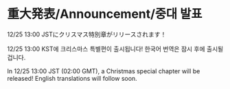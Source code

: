 # 重大発表/Announcement/중대 발표

12/25 13:00 JSTにクリスマス特別章がリリースされます！

12/25 13:00 KST에 크리스마스 특별편이 출시됩니다! 한국어 번역은 잠시 후에 출시될 겁니다.

In 12/25 13:00 JST (02:00 GMT), a Christmas special chapter will be released! English translations will follow soon.
